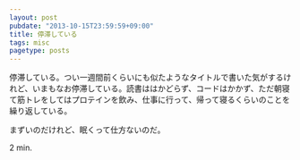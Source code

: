 ```yaml
---
layout: post
pubdate: "2013-10-15T23:59:59+09:00"
title: 停滞している
tags: misc
pagetype: posts
---
```

停滞している。つい一週間前くらいにも似たようなタイトルで書いた気がするけれど、いまもなお停滞している。読書ははかどらず、コードはかかず、ただ朝寝て筋トレをしてはプロテインを飲み、仕事に行って、帰って寝るくらいのことを繰り返している。

まずいのだけれど、眠くって仕方ないのだ。

2 min.
